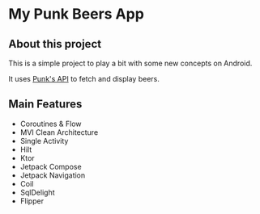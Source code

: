 # My Punk Beers App

## About this project

This is a simple project to play a bit with some new concepts on Android.

It uses [Punk's API](https://punkapi.com/documentation/v2) to fetch and display beers.

## Main Features

+ Coroutines & Flow
+ MVI Clean Architecture
+ Single Activity
+ Hilt
+ Ktor
+ Jetpack Compose
+ Jetpack Navigation
+ Coil
+ SqlDelight
+ Flipper

